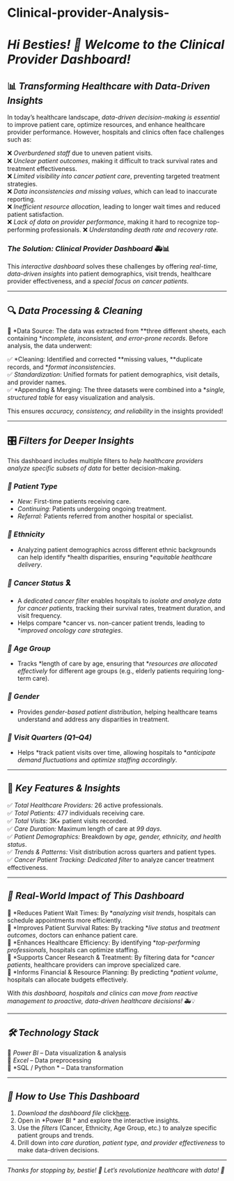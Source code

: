 # Clinical-provider-Analysis-
# *Hi Besties! 👋 Welcome to the Clinical Provider Dashboard!*  

## 📊 *Transforming Healthcare with Data-Driven Insights*  

In today’s healthcare landscape, *data-driven decision-making is essential* to improve patient care, optimize resources, and enhance healthcare provider performance. However, hospitals and clinics often face challenges such as:  

❌ *Overburdened staff* due to uneven patient visits.  
❌ *Unclear patient outcomes*, making it difficult to track survival rates and treatment effectiveness.  
❌ *Limited visibility into cancer patient care*, preventing targeted treatment strategies.  
❌ *Data inconsistencies and missing values*, which can lead to inaccurate reporting.  
❌ *Inefficient resource allocation*, leading to longer wait times and reduced patient satisfaction.  
❌ *Lack of data on provider performance*, making it hard to recognize top-performing professionals.
❌ *Understanding death rate and recovery rate.*

### *The Solution: Clinical Provider Dashboard* 🚑📊  

This *interactive dashboard* solves these challenges by offering *real-time, data-driven insights* into patient demographics, visit trends, healthcare provider effectiveness, and a *special focus on cancer patients*.  

---

## 🔍 *Data Processing & Cleaning*  

📂 *Data Source: The data was extracted from **three different sheets, each containing **incomplete, inconsistent, and error-prone records*. Before analysis, the data underwent:  

✅ *Cleaning: Identified and corrected **missing values, **duplicate records, and **format inconsistencies*.  
✅ *Standardization*: Unified formats for patient demographics, visit details, and provider names.  
✅ *Appending & Merging: The three datasets were combined into a **single, structured table* for easy visualization and analysis.  

This ensures *accuracy, consistency, and reliability* in the insights provided!  

---

## 🎛 *Filters for Deeper Insights*  

This dashboard includes multiple filters to *help healthcare providers analyze specific subsets of data* for better decision-making.  

### *🔹 Patient Type*  
- *New:* First-time patients receiving care.  
- *Continuing:* Patients undergoing ongoing treatment.  
- *Referral:* Patients referred from another hospital or specialist.  

### *🔹 Ethnicity*  
- Analyzing patient demographics across different ethnic backgrounds can help identify *health disparities, ensuring **equitable healthcare delivery*.  

### *🔹 Cancer Status* 🎗  
- A *dedicated cancer filter* enables hospitals to *isolate and analyze data for cancer patients*, tracking their survival rates, treatment duration, and visit frequency.  
- Helps compare *cancer vs. non-cancer patient trends, leading to **improved oncology care strategies*.  

### *🔹 Age Group*  
- Tracks *length of care by age, ensuring that **resources are allocated effectively* for different age groups (e.g., elderly patients requiring long-term care).  

### *🔹 Gender*  
- Provides *gender-based patient distribution*, helping healthcare teams understand and address any disparities in treatment.  

### *🔹 Visit Quarters (Q1–Q4)*  
- Helps *track patient visits over time, allowing hospitals to **anticipate demand fluctuations* and *optimize staffing accordingly*.  

---

## 📌 *Key Features & Insights*  

✅ *Total Healthcare Providers:* 26 active professionals.  
✅ *Total Patients:* 477 individuals receiving care.  
✅ *Total Visits:* 3K+ patient visits recorded.  
✅ *Care Duration:* Maximum length of care at *99 days*.  
✅ *Patient Demographics:* Breakdown by *age, gender, ethnicity, and health status*.  
✅ *Trends & Patterns:* Visit distribution across quarters and patient types.  
✅ *Cancer Patient Tracking:* *Dedicated filter* to analyze cancer treatment effectiveness.  

---

## *🚀 Real-World Impact of This Dashboard*  

🔹 *Reduces Patient Wait Times: By **analyzing visit trends*, hospitals can schedule appointments more efficiently.  
🔹 *Improves Patient Survival Rates: By tracking **live status* and *treatment outcomes*, doctors can enhance patient care.  
🔹 *Enhances Healthcare Efficiency: By identifying **top-performing professionals*, hospitals can optimize staffing.  
🔹 *Supports Cancer Research & Treatment: By filtering data for **cancer patients*, healthcare providers can improve specialized care.  
🔹 *Informs Financial & Resource Planning: By predicting **patient volume*, hospitals can allocate budgets effectively.  

With *this dashboard, hospitals and clinics can move from reactive management to proactive, data-driven healthcare decisions!* 🚑💡  

---

## *🛠 Technology Stack*  

🔹 *Power BI* – Data visualization & analysis  
🔹 *Excel* – Data preprocessing  
🔹 *SQL / Python * – Data transformation  

---

## *🚀 How to Use This Dashboard*  

1. *Download the dashboard file* click[here](https://app.powerbi.com/links/roYNFUZNZQ?ctid=60d5e9db-49bd-407d-9e28-8b9f4d8a6480&pbi_source=linkShare).  
8. Open in *Power BI * and explore the interactive insights.  
9. Use the *filters* (Cancer, Ethnicity, Age Group, etc.) to analyze specific patient groups and trends.  
10. Drill down into *care duration, patient type, and provider effectiveness* to make data-driven decisions.  

---



*Thanks for stopping by, bestie! 💖 Let’s revolutionize healthcare with data! 🚀*
